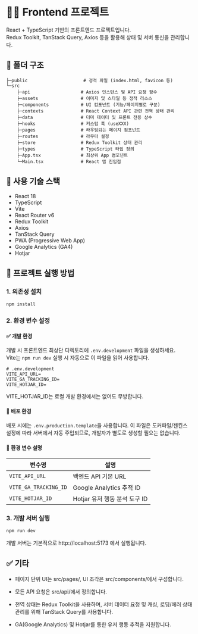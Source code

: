 # 🧑‍💻 Frontend 프로젝트

React + TypeScript 기반의 프론트엔드 프로젝트입니다.  
Redux Toolkit, TanStack Query, Axios 등을 활용해 상태 및 서버 통신을 관리합니다.


## 📁 폴더 구조

```text
├─public                     # 정적 파일 (index.html, favicon 등)
└─src
    ├─api                   # Axios 인스턴스 및 API 요청 함수
    ├─assets                # 이미지 및 스타일 등 정적 리소스
    ├─components            # UI 컴포넌트 (기능/페이지별로 구분)
    ├─contexts              # React Context API 관련 전역 상태 관리
    ├─data                  # 더미 데이터 및 프론트 전용 상수
    ├─hooks                 # 커스텀 훅 (useXXX)
    ├─pages                 # 라우팅되는 페이지 컴포넌트
    ├─routes                # 라우터 설정
    ├─store                 # Redux Toolkit 상태 관리
    ├─types                 # TypeScript 타입 정의
    ├─App.tsx               # 최상위 App 컴포넌트
    └─Main.tsx              # React 앱 진입점
```


## 🔧 사용 기술 스택

- React 18
- TypeScript
- Vite
- React Router v6
- Redux Toolkit
- Axios
- TanStack Query
- PWA (Progressive Web App)
- Google Analytics (GA4)
- Hotjar


## 🚀 프로젝트 실행 방법

### 1. 의존성 설치

```bash
npm install
```

### 2. 환경 변수 설정

#### ✅ 개발 환경

개발 시 프론트엔드 최상단 디렉토리에 `.env.development` 파일을 생성하세요.  
Vite는 `npm run dev` 실행 시 자동으로 이 파일을 읽어 사용합니다.

```env
# .env.development
VITE_API_URL=
VITE_GA_TRACKING_ID=
VITE_HOTJAR_ID=
```
 VITE_HOTJAR_ID는 로컬 개발 환경에서는 없어도 무방합니다.

#### 🚀 배포 환경
배포 시에는 `.env.production.template`을 사용합니다.
이 파일은 도커파일/젠킨스 설정에 따라 서버에서 자동 주입되므로, 개발자가 별도로 생성할 필요는 없습니다.

#### 📄 환경 변수 설명
| 변수명               | 설명                             |
|----------------------|---------------------------------|
| `VITE_API_URL`       | 백엔드 API 기본 URL              |
| `VITE_GA_TRACKING_ID`| Google Analytics 추적 ID        |
| `VITE_HOTJAR_ID`     | Hotjar 유저 행동 분석 도구 ID    |


### 3. 개발 서버 실행
```bash
npm run dev
```
개발 서버는 기본적으로 http://localhost:5173 에서 실행됩니다.


## ✅ 기타
- 페이지 단위 UI는 src/pages/, UI 조각은 src/components/에서 구성합니다.

- 모든 API 요청은 src/api/에서 정의합니다.

- 전역 상태는 Redux Toolkit을 사용하며, 서버 데이터 요청 및 캐싱, 로딩/에러 상태 관리를 위해 TanStack Query를 사용합니다.

- GA(Google Analytics) 및 Hotjar를 통한 유저 행동 추적을 지원합니다.